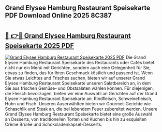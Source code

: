 ## Grand Elysee Hamburg Restaurant Speisekarte PDF Download Online 2025 8C387

# <h2><a href="http://gc84yug.nevu.top/?p=Grand+Elysee+Hamburg+Restaurant+Speisekarte">🔗 👉🔴 Grand Elysee Hamburg Restaurant Speisekarte 2025 PDF</a></h2>

[![Grand Elysee Hamburg Restaurant Speisekarte 2025 PDF](https://i.imgur.com/dBaPXMq.png)](http://gc84yug.nevu.top/?p=Grand+Elysee+Hamburg+Restaurant+Speisekarte)
Die Grand Elysee Hamburg Restaurant Speisekarte des Restaurants oder Cafés bietet nicht nur ein Menü mit Gerichten, sondern auch eine Gelegenheit für Sie, etwas zu finden, das für Ihren Geschmack köstlich und passend ist. Wenn Sie etwas Leichtes und Frisches suchen, bieten wir auf unserer Grand Elysee Hamburg Restaurant Speisekarte unseren Salatbereich an, in dem Sie aus frischen Gemüse- und Obstsalaten wählen können. Für diejenigen, die Fleisch bevorzugen, bieten wir eine Auswahl an Gerichten auf der Grand Elysee Hamburg Restaurant Speisekarte an: Rindfleisch, Schweinefleisch, Huhn und Fisch. Unseren Auserwählten bieten wir Gourmet-Gerichte wie Schaschlik und Steak an, die bei lebendem Feuer zubereitet werden. Unsere Grand Elysee Hamburg Restaurant Speisekarte bietet eine große Auswahl an Desserts, von traditionellen Torten und Kuchen bis hin zu exquisiten Crème Brûlée und Schokoladenkapsel-Desserts.
